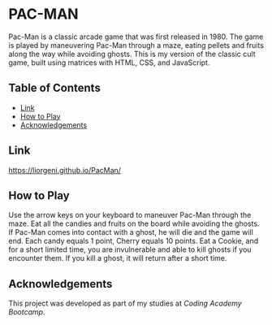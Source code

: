 <h1>PAC-MAN</h1> 
Pac-Man is a classic arcade game that was first released in 1980. The game is played by maneuvering Pac-Man through a maze, eating pellets and fruits along the way while avoiding ghosts.
This is my version of the classic cult game, built using matrices with HTML, CSS, and JavaScript.

<h2>Table of Contents</h2>

- [Link](#link)
- [How to Play](#how-to-play)
- [Acknowledgements](#acknowledgements)

## Link

https://liorgeni.github.io/PacMan/

## How to Play

Use the arrow keys on your keyboard to maneuver Pac-Man through the maze.
Eat all the candies and fruits on the board while avoiding the ghosts.
If Pac-Man comes into contact with a ghost, he will die and the game will end.
Each candy equals 1 point, Cherry equals 10 points.
Eat a Cookie, and for a short limited time, you are invulnerable and able to kill ghosts if you encounter them.
If you kill a ghost, it will return after a short time.

## Acknowledgements

This project was developed as part of my studies at <i>Coding Academy Bootcamp</i>.
